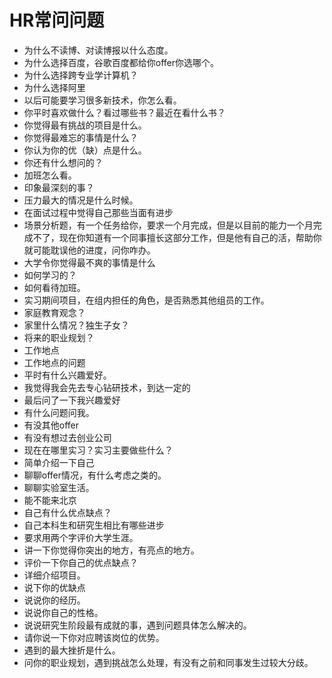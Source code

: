 # HR常问问题

- 为什么不读博、对读博报以什么态度。
- 为什么选择百度，谷歌百度都给你offer你选哪个。
- 为什么选择跨专业学计算机？
- 为什么选择阿里
- 以后可能要学习很多新技术，你怎么看。
- 你平时喜欢做什么？看过哪些书？最近在看什么书？
- 你觉得最有挑战的项目是什么。
- 你觉得最难忘的事情是什么？
- 你认为你的优（缺）点是什么。
- 你还有什么想问的？
- 加班怎么看。
- 印象最深刻的事？
- 压力最大的情况是什么时候。
- 在面试过程中觉得自己那些当面有进步
- 场景分析题，有一个任务给你，要求一个月完成，但是以目前的能力一个月完成不了，现在你知道有一个同事擅长这部分工作，但是他有自己的活，帮助你就可能耽误他的进度，问你咋办。
- 大学令你觉得最不爽的事情是什么
- 如何学习的？
- 如何看待加班。
- 实习期间项目，在组内担任的角色，是否熟悉其他组员的工作。
- 家庭教育观念？
- 家里什么情况？独生子女？
- 将来的职业规划？
- 工作地点
- 工作地点的问题
- 平时有什么兴趣爱好。
- 我觉得我会先去专心钻研技术，到达一定的
- 最后问了一下我兴趣爱好
- 有什么问题问我。
- 有没其他offer
- 有没有想过去创业公司
- 现在在哪里实习？实习主要做些什么？
- 简单介绍一下自己
- 聊聊offer情况，有什么考虑之类的。
- 聊聊实验室生活。
- 能不能来北京
- 自己有什么优点缺点？
- 自己本科生和研究生相比有哪些进步
- 要求用两个字评价大学生涯。
- 讲一下你觉得你突出的地方，有亮点的地方。
- 评价一下你自己的优点缺点？
- 详细介绍项目。
- 说下你的优缺点
- 说说你的经历。
- 说说你自己的性格。
- 说说研究生阶段最有成就的事，遇到问题具体怎么解决的。
- 请你说一下你对应聘该岗位的优势。
- 遇到的最大挫折是什么。
- 问你的职业规划，遇到挑战怎么处理，有没有之前和同事发生过较大分歧。